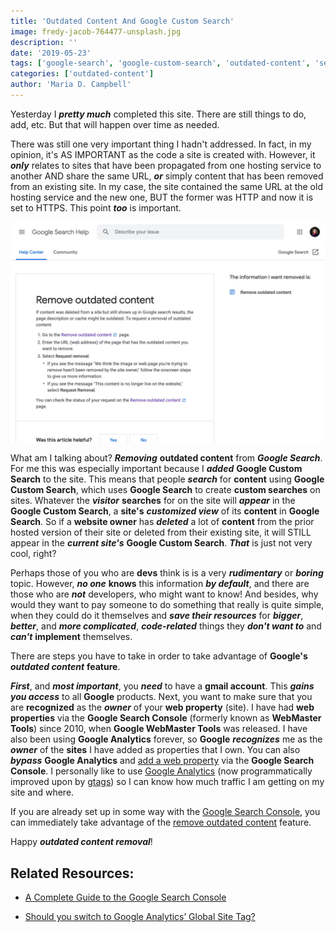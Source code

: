 ```yaml
---
title: 'Outdated Content And Google Custom Search'
image: fredy-jacob-764477-unsplash.jpg
description: ''
date: '2019-05-23'
tags: ['google-search', 'google-custom-search', 'outdated-content', 'seo']
categories: ['outdated-content']
author: 'Maria D. Campbell'
---
```


Yesterday I **_pretty much_** completed this site. There are still things to do,
add, etc. But that will happen over time as needed.

There was still one very important thing I hadn't addressed. In fact, in my
opinion, it's AS IMPORTANT as the code a site is created with. However, it
**_only_** relates to sites that have been propagated from one hosting service
to another AND share the same URL, **_or_** simply content that has been removed
from an existing site. In my case, the site contained the same URL at the old
hosting service and the new one, BUT the former was HTTP and now it is set to
HTTPS. This point **_too_** is important.

![Removing outdated content from Google Search](./remove-outdated-content.jpg)

What am I talking about? **_Removing_** **outdated content** from **_Google
Search_**. For me this was especially important because I **_added_** **Google
Custom Search** to the site. This means that people **_search_** for **content**
using **Google Custom Search**, which uses **Google Search** to create **custom
searches** on sites. Whatever the **_visitor_** **searches** for on the site
will **_appear_** in the **Google Custom Search**, a **site's** **_customized
view_** of its **content** in **Google Search**. So if a **website owner** has
**_deleted_** a lot of **content** from the prior hosted version of their site
or deleted from their existing site, it will STILL appear in the **_current
site's_** **Google Custom Search**. **_That_** is just not very cool, right?

Perhaps those of you who are **devs** think is is a very **_rudimentary_** or
**_boring_** topic. However, **_no one_** **knows** this information **_by
default_**, and there are those who are **_not_** developers, who might want to
know! And besides, why would they want to pay someone to do something that
really is quite simple, when they could do it themselves and **_save their
resources_** for **_bigger_**, **_better_**, and **_more complicated_**,
**_code-related_** things they **_don't want to_** and **_can't_** **implement**
themselves.

There are steps you have to take in order to take advantage of **Google's**
**_outdated content_** **feature**.

**_First_**, and **_most important_**, you **_need_** to have a **gmail
account**. This **_gains you access_** to all **Google** products. Next, you
want to make sure that you are **recognized** as the **_owner_** of your **web
property** (site). I have had **web properties** via the **Google Search
Console** (formerly known as **WebMaster Tools**) since 2010, when **Google
WebMaster Tools** was released. I have also been using **Google Analytics**
forever, so **Google** **_recognizes_** me as the **_owner_** of the **sites** I
have added as properties that I own. You can also **_bypass_** **Google
Analytics** and
[add a web property](https://search.google.com/search-console/about) via the
**Google Search Console**. I personally like to use
[Google Analytics](https://analytics.google.com/analytics/web/) (now
programmatically improved upon by
[gtags](https://developers.google.com/analytics/devguides/collection/gtagjs/))
so I can know how much traffic I am getting on my site and where.

If you are already set up in some way with the
[Google Search Console](https://search.google.com/search-console/about), you can
immediately take advantage of the
[remove outdated content](https://support.google.com/websearch/answer/6349986?hl=en)
feature.

Happy **_outdated content removal_**!

## Related Resources:

-   [A Complete Guide to the Google Search Console](https://www.searchenginejournal.com/google-search-console-guide/209318/#close)

-   [Should you switch to Google Analytics’ Global Site Tag?](https://juliencoquet.com/en/2017/09/11/switch-google-analytics-global-site-tag/)
